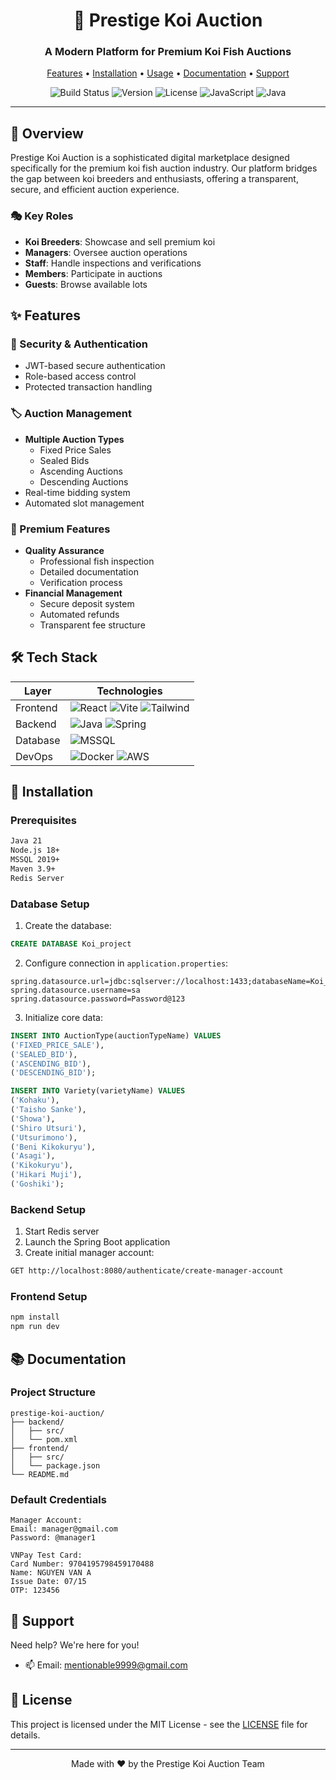 <div align="center">

# 🐠 Prestige Koi Auction

### A Modern Platform for Premium Koi Fish Auctions

[Features](#features) • [Installation](#installation) • [Usage](#usage) • [Documentation](#documentation) • [Support](#support)

![Build Status](https://img.shields.io/badge/build-passing-brightgreen)
![Version](https://img.shields.io/badge/version-1.0.0-blue)
![License](https://img.shields.io/badge/license-MIT-green)
![JavaScript](https://img.shields.io/badge/JavaScript-F7DF1E?style=flat&logo=javascript&logoColor=black)
![Java](https://img.shields.io/badge/Java-ED8B00?style=flat&logo=oracle&logoColor=white)

</div>

---

## 🎯 Overview

Prestige Koi Auction is a sophisticated digital marketplace designed specifically for the premium koi fish auction industry. Our platform bridges the gap between koi breeders and enthusiasts, offering a transparent, secure, and efficient auction experience.

### 🎭 Key Roles

- **Koi Breeders**: Showcase and sell premium koi
- **Managers**: Oversee auction operations
- **Staff**: Handle inspections and verifications
- **Members**: Participate in auctions
- **Guests**: Browse available lots

## ✨ Features

### 🔐 Security & Authentication
- JWT-based secure authentication
- Role-based access control
- Protected transaction handling

### 🏷️ Auction Management
- **Multiple Auction Types**
  - Fixed Price Sales
  - Sealed Bids
  - Ascending Auctions
  - Descending Auctions
- Real-time bidding system
- Automated slot management

### 💎 Premium Features
- **Quality Assurance**
  - Professional fish inspection
  - Detailed documentation
  - Verification process
- **Financial Management**
  - Secure deposit system
  - Automated refunds
  - Transparent fee structure

## 🛠️ Tech Stack

<div align="center">

| Layer | Technologies |
|-------|--------------|
| Frontend | ![React](https://img.shields.io/badge/React-20232A?style=flat&logo=react&logoColor=61DAFB) ![Vite](https://img.shields.io/badge/Vite-646CFF?style=flat&logo=vite&logoColor=white) ![Tailwind](https://img.shields.io/badge/Tailwind-38B2AC?style=flat&logo=tailwind-css&logoColor=white) |
| Backend | ![Java](https://img.shields.io/badge/Java-ED8B00?style=flat&logo=java&logoColor=white) ![Spring](https://img.shields.io/badge/Spring-6DB33F?style=flat&logo=spring&logoColor=white) |
| Database | ![MSSQL](https://img.shields.io/badge/MSSQL-CC2927?style=flat&logo=microsoft-sql-server&logoColor=white) |
| DevOps | ![Docker](https://img.shields.io/badge/Docker-2496ED?style=flat&logo=docker&logoColor=white) ![AWS](https://img.shields.io/badge/AWS-232F3E?style=flat&logo=amazon-aws&logoColor=white) |

</div>

## 🚀 Installation

### Prerequisites

```bash
Java 21
Node.js 18+
MSSQL 2019+
Maven 3.9+
Redis Server
```

### Database Setup

1. Create the database:
```sql
CREATE DATABASE Koi_project
```

2. Configure connection in `application.properties`:
```properties
spring.datasource.url=jdbc:sqlserver://localhost:1433;databaseName=Koi_project;encrypt=true;trustServerCertificate=true
spring.datasource.username=sa
spring.datasource.password=Password@123
```

3. Initialize core data:
```sql
INSERT INTO AuctionType(auctionTypeName) VALUES
('FIXED_PRICE_SALE'),
('SEALED_BID'),
('ASCENDING_BID'),
('DESCENDING_BID');

INSERT INTO Variety(varietyName) VALUES
('Kohaku'),
('Taisho Sanke'),
('Showa'),
('Shiro Utsuri'),
('Utsurimono'),
('Beni Kikokuryu'),
('Asagi'),
('Kikokuryu'),
('Hikari Muji'),
('Goshiki');
```

### Backend Setup

1. Start Redis server
2. Launch the Spring Boot application
3. Create initial manager account:
```bash
GET http://localhost:8080/authenticate/create-manager-account
```

### Frontend Setup

```bash
npm install
npm run dev
```

## 📚 Documentation

### Project Structure
```
prestige-koi-auction/
├── backend/
│   ├── src/
│   └── pom.xml
├── frontend/
│   ├── src/
│   └── package.json
└── README.md
```

### Default Credentials
```
Manager Account:
Email: manager@gmail.com
Password: @manager1

VNPay Test Card:
Card Number: 9704195798459170488
Name: NGUYEN VAN A
Issue Date: 07/15
OTP: 123456
```


## 🤝 Support

Need help? We're here for you!

- 📫 Email: [mentionable9999@gmail.com](mailto:mentionable9999@gmail.com)

## 📄 License

This project is licensed under the MIT License - see the [LICENSE](./LICENSE) file for details.

---

<div align="center">

Made with ❤️ by the Prestige Koi Auction Team

</div>

